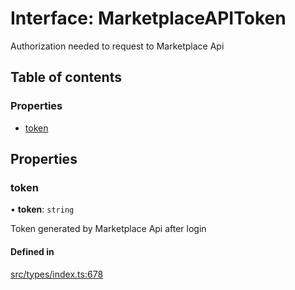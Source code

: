 # Interface: MarketplaceAPIToken

Authorization needed to request to Marketplace Api

## Table of contents

### Properties

- [token](MarketplaceAPIToken.md#token)

## Properties

### token

• **token**: `string`

Token generated by Marketplace Api after login

#### Defined in

[src/types/index.ts:678](https://github.com/nevermined-io/components-catalog/blob/7619102/lib/src/types/index.ts#L678)
